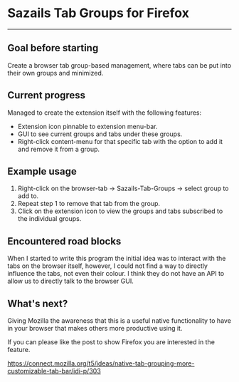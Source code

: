 # Sazails Tab Groups for Firefox
<hr>

## Goal before starting

Create a browser tab group-based management, where tabs can be put into their own groups and minimized.

## Current progress

Managed to create the extension itself with the following features:

- Extension icon pinnable to extension menu-bar.
- GUI to see current groups and tabs under these groups.
- Right-click content-menu for that specific tab with the option to add it and remove it from a group.

## Example usage

1. Right-click on the browser-tab -> Sazails-Tab-Groups -> select group to add to.
2. Repeat step 1 to remove that tab from the group.
3. Click on the extension icon to view the groups and tabs subscribed to the individual groups.

## Encountered road blocks

When I started to write this program the initial idea was to interact with the tabs on the browser itself, however, I could not find a way to directly influence the tabs, not even their colour. I think they do not have an API to allow us to directly talk to the browser GUI.

## What's next?

Giving Mozilla the awareness that this is a useful native functionality to have in your browser that makes others more productive using it. 

If you can please like the post to show Firefox you are interested in the feature.

https://connect.mozilla.org/t5/ideas/native-tab-grouping-more-customizable-tab-bar/idi-p/303
